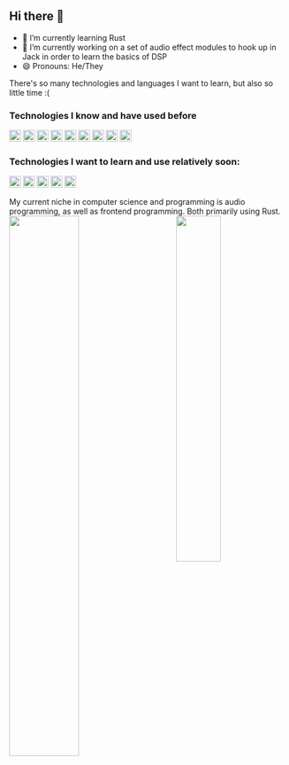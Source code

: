 ## Hi there 👋

<!--
Here are some ideas to get you started:

- 🔭 I’m currently working on ...
- 🌱 I’m currently learning ...
- 👯 I’m looking to collaborate on ...
- 🤔 I’m looking for help with ...
- 💬 Ask me about ...
- 📫 How to reach me: ...
- 😄 Pronouns: ...
- ⚡ Fun fact: ...
-->

- 🌱 I’m currently learning Rust
- 🔭 I’m currently working on a set of audio effect modules to hook up in Jack in order to learn the basics of DSP
- 😄 Pronouns: He/They

There's so many technologies and languages I want to learn, but also so little time :(

### Technologies I know and have used before

<a href="https://www.python.org/" target="_blank" title="Python"><img src="https://github.com/get-icon/geticon/raw/master/icons/python.svg" alt="Python" width="21px" height="21px"></a>
<a href="https://www.java.com/" target="_blank" title="Java"><img src="https://github.com/get-icon/geticon/raw/master/icons/java.svg" alt="Java" width="21px" height="21px"></a>
<a href="https://www.rust-lang.org/" target="_blank" title="Rust"><img src="https://github.com/get-icon/geticon/raw/master/icons/rust.svg" alt="Rust" width="21px" height="21px"></a>
<a href="https://developer.mozilla.org/en-US/docs/Web/JavaScript" target="_blank" title="JavaScript"><img src="https://github.com/get-icon/geticon/raw/master/icons/javascript.svg" alt="JavaScript" width="21px" height="21px"></a>
<a href="https://nodejs.org/" target="_blank" title="Node.js"><img src="https://github.com/get-icon/geticon/raw/master/icons/nodejs-icon.svg" alt="Node.js" width="21px" height="21px"></a>
<a href="https://vuejs.org/" target="_blank" title="Vue.js"><img src="https://github.com/get-icon/geticon/raw/master/icons/vue.svg" alt="Vue.js" width="21px" height="21px"></a>
<a href="https://www.w3.org/TR/CSS/" target="_blank" title="CSS3"><img src="https://github.com/get-icon/geticon/raw/master/icons/css-3.svg" alt="CSS3" width="21px" height="21px"></a>
<a href="https://sass-lang.com/" target="_blank" title="Sass"><img src="https://github.com/get-icon/geticon/raw/master/icons/sass.svg" alt="Sass" width="21px" height="21px"></a>
<a href="https://www.w3.org/TR/html5/" target="_blank" title="HTML5"><img src="https://github.com/get-icon/geticon/raw/master/icons/html-5.svg" alt="HTML5" width="21px" height="21px"></a>

### Technologies I want to learn and use relatively soon:


<a href="https://csharp.net/" title="C#"><img src="https://github.com/get-icon/geticon/raw/master/icons/c-sharp.svg" alt="C#" width="21px" height="21px"></a>
<a href="https://golang.org/" title="Go"><img src="https://github.com/get-icon/geticon/raw/master/icons/go.svg" alt="Go" width="21px" height="21px"></a>
<a href="https://www.typescriptlang.org/" title="Typescript"><img src="https://github.com/get-icon/geticon/raw/master/icons/typescript-icon.svg" alt="Typescript" width="21px" height="21px"></a>
<a href="https://www.mongodb.org/" title="MongoDB"><img src="https://github.com/get-icon/geticon/raw/master/icons/mongodb-icon.svg" alt="MongoDB" width="21px" height="21px"></a>
<a href="https://reactjs.org/" title="React"><img src="https://github.com/get-icon/geticon/raw/master/icons/react.svg" alt="React" width="21px" height="21px"></a>

My current niche in computer science and programming is audio programming, as well as frontend programming. Both primarily using Rust.
<img align="left" src="https://github-readme-stats.vercel.app/api?username=mwallenfang&show_icons=true&theme=jolly" width="50%"/>
<img align="right" src="https://github-readme-stats.vercel.app/api/top-langs/?username=mwallenfang&layout=compact&theme=jolly" width="40%"/>
